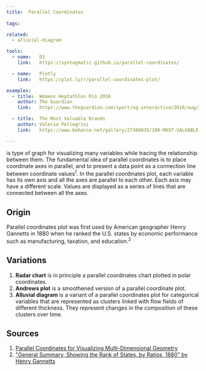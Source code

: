 ```yaml
---
title:  Parallel Coordinates
  
tags:

related:
  - alluvial-diagram

tools:
  - name:   D3
    link:   https://syntagmatic.github.io/parallel-coordinates/

  - name:   Plotly
    link:   https://plot.ly/r/parallel-coordinates-plot/

examples:
  - title:  Womens Heptathlon Rio 2016
    author: The Guardian
    link:   https://www.theguardian.com/sport/ng-interactive/2016/aug/14/how-nafissatou-thiam-beat-the-odds-to-claim-the-heptathlon-gold-in-rio

  - title:  The Most Valuable Brands
    author: Valerio Pellegrini
    link:   https://www.behance.net/gallery/27306035/100-MOST-VALUABLE-BRANDS-201015-Corriere-della-Sera

---
```


is type of graph for visualizing many variables while tracing the relationship between them. The fundamental idea of parallel coordinates is to place coordinate axes in parallel, and to present a data point as a connection line between coordinate values<sup>1</sup>. In the parallel coordinates plot, each variable has its own axis and all the axes are parallel to each other. Each axis may have a different scale. Values are displayed as a series of lines that are connected between all the axes.

<!--more-->

## Origin
Parallel coordinates plot was first used by American geographer Henry Gannetts in 1880 when he ranked the U.S. states by economic performance such as manufacturing, taxation, and education.<sup>2</sup>

## Variations
1. **Radar chart** is in principle a parallel coordinates chart plotted in polar coordinates.
2. **Andrews plot** is a smoothened version of a parallel coordinate plot.
3. **Alluvial diagram** is a variant of a parallel coordinates plot for categorical variables that are represented as clusters linked with flow fields of different thickness. They represent changes in the composition of these clusters over time.

## Sources
1. [Parallel Coordinates for Visualizing Multi-Dimensional Geometry](https://link.springer.com/chapter/10.1007/978-4-431-68057-4_3)
2. ["General Summary, Showing the Rank of States, by Ratios, 1880" by Henry Gannetts](https://www.davidrumsey.com/luna/servlet/detail/RUMSEY~8~1~32803~1152181:General-summary,-showing-the-rank-o?sort=Pub_Date%2CPub_List_No_InitialSort&qvq=q:List_No%3D%274521.152%27%22%2B;sort:Pub_Date%2CPub_List_No_InitialSort;lc:RUMSEY~8~1&mi=0&trs=1)
